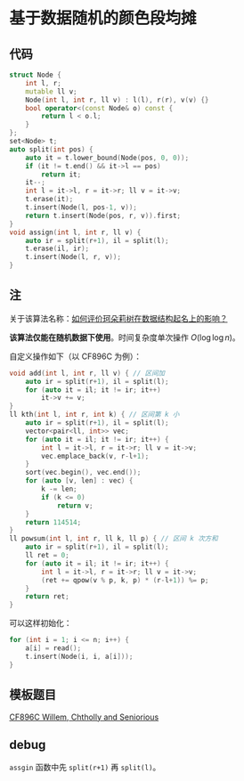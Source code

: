 # 基于数据随机的颜色段均摊

## 代码

```cpp
struct Node {
    int l, r;
    mutable ll v;
    Node(int l, int r, ll v) : l(l), r(r), v(v) {}
    bool operator<(const Node& o) const {
        return l < o.l;
    }
};
set<Node> t;
auto split(int pos) {
    auto it = t.lower_bound(Node(pos, 0, 0));
    if (it != t.end() && it->l == pos)
        return it;
    it--;
    int l = it->l, r = it->r; ll v = it->v;
    t.erase(it);
    t.insert(Node(l, pos-1, v));
    return t.insert(Node(pos, r, v)).first;
}
void assign(int l, int r, ll v) {
    auto ir = split(r+1), il = split(l);
    t.erase(il, ir);
    t.insert(Node(l, r, v));
}
```

## 注

关于该算法名称：[如何评价珂朵莉树在数据结构起名上的影响？](https://www.zhihu.com/question/377469286/answer/1300857543)

**该算法仅能在随机数据下使用**。时间复杂度单次操作 $O(\log \log n)$。

自定义操作如下（以 CF896C 为例）：

```cpp
void add(int l, int r, ll v) { // 区间加
    auto ir = split(r+1), il = split(l);
    for (auto it = il; it != ir; it++)
        it->v += v;
}
ll kth(int l, int r, int k) { // 区间第 k 小
    auto ir = split(r+1), il = split(l);
    vector<pair<ll, int>> vec;
    for (auto it = il; it != ir; it++) {
        int l = it->l, r = it->r; ll v = it->v;
        vec.emplace_back(v, r-l+1);
    }
    sort(vec.begin(), vec.end());
    for (auto [v, len] : vec) {
        k -= len;
        if (k <= 0)
            return v;
    }
    return 114514;
}
ll powsum(int l, int r, ll k, ll p) { // 区间 k 次方和
    auto ir = split(r+1), il = split(l);
    ll ret = 0;
    for (auto it = il; it != ir; it++) {
        int l = it->l, r = it->r; ll v = it->v;
        (ret += qpow(v % p, k, p) * (r-l+1)) %= p;
    }
    return ret;
}
```

可以这样初始化：

```cpp
for (int i = 1; i <= n; i++) {
    a[i] = read();
    t.insert(Node(i, i, a[i]));
}
```

## 模板题目

[CF896C Willem, Chtholly and Seniorious](https://www.luogu.com.cn/problem/CF896C)

## debug

`assgin` 函数中先 `split(r+1)` 再 `split(l)`。
